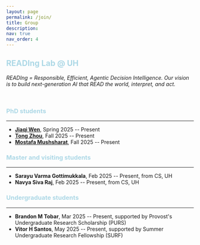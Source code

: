 ```yaml
---
layout: page
permalink: /join/
title: Group
description: 
nav: true
nav_order: 4
---
```


**<span style="color: lightblue;"> READIng Lab @ UH </span>**
---
*READIng = Responsible, Efficient, Agentic Decision Intelligence.  Our vision is to build next-generation AI that READ the world, interpret, and act.* 

&nbsp;
### **<span style="color: lightblue;"> PhD students </span>**
---
* [**Jiaqi Wen**](), Spring 2025 -- Present
* [**Tong Zhou**](), Fall 2025 -- Present
* [**Mostafa Mushsharat**](), Fall 2025 -- Present

### **<span style="color: lightblue;"> Master and visiting students </span>**
---
* **Sarayu Varma Gottimukkala**, Feb 2025 -- Present, from CS, UH
* **Navya Siva Raj**, Feb 2025 -- Present, from CS, UH

### **<span style="color: lightblue;"> Undergraduate students </span>**
---
* **Brandon M Tobar**, Mar 2025 -- Present, supported by Provost's Undergraduate Research Scholarship (PURS)
* **Vitor H Santos**, May 2025 -- Present, supported by Summer Undergraduate Research Fellowship (SURF)



<!--
**Openings**

I am actively seeking PhD students and research assistants in the [Department of Computer Science](https://uh.edu/nsm/computer-science/) at the University of Houston (UH) starting Fall 2025 or Summer 2025.
My research focuses on ML/AI algorithms and their domain applications. 
If you are interested in working with me, please send me an email (jianyiyang.ai@gmail.com or jyang71@central.uh.edu) with your CV and official transcripts. Please start you email title with "Application for AI@UH".
-->

